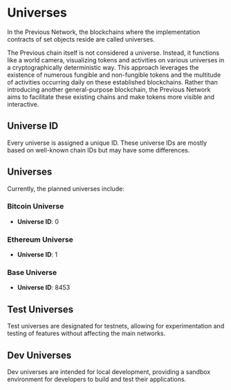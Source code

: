 # Universes

In the Previous Network, the blockchains where the implementation contracts of set objects reside are called universes.

The Previous chain itself is not considered a universe. Instead, it functions like a world camera, visualizing tokens and activities on various universes in a cryptographically deterministic way. This approach leverages the existence of numerous fungible and non-fungible tokens and the multitude of activities occurring daily on these established blockchains. Rather than introducing another general-purpose blockchain, the Previous Network aims to facilitate these existing chains and make tokens more visible and interactive.

## Universe ID

Every universe is assigned a unique ID. These universe IDs are mostly based on well-known chain IDs but may have some differences.

## Universes

Currently, the planned universes include:

### Bitcoin Universe

- **Universe ID**: 0

### Ethereum Universe

- **Universe ID**: 1

### Base Universe

- **Universe ID**: 8453

## Test Universes

Test universes are designated for testnets, allowing for experimentation and testing of features without affecting the main networks.

## Dev Universes

Dev universes are intended for local development, providing a sandbox environment for developers to build and test their applications.
